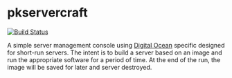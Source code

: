 # pkservercraft
[![Build Status](https://travis-ci.org/PKServerCraft/pkservercraft.svg?branch=master)](https://travis-ci.org/PKServerCraft/pkservercraft)

A simple server management console using [Digital Ocean](https://www.digitalocean.com/) specific designed for short-run servers. The intent is to build a server based on an image and run the appropriate software for a period of time. At the end of the run, the image will be saved for later and server destroyed.
